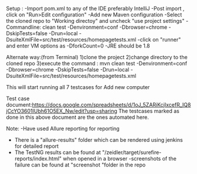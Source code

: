 Setup :
-Import pom.xml to any of the IDE preferably IntelliJ
-Post import , click on "Run>Edit configuration"
-Add new Maven configuration 
-Select the cloned repo to "Working directoy" and uncheck "use project settings"
-Commandline: clean test -Denvironment=conf -Dbrowser=chrome -DskipTests=false -Drun=local -DsuiteXmlFile=src/test/resources/homepagetests.xml
-click on "runner"  and enter VM options as -DforkCount=0
-JRE should be 1.8 


Alternate way:(from Terminal)
1)clone the project 
2)change directory to the cloned repo
3)execute the command : mvn clean test -Denvironment=conf -Dbrowser=chrome -DskipTests=false -Drun=local -DsuiteXmlFile=src/test/resources/homepagetests.xml

This will start running all 7 testcases for Add new computer

Test case document:https://docs.google.com/spreadsheets/d/1oJ_5ZARiKcjIxcefR_IQ8jCcYO3601IUbh61O5EX_Nw/edit?usp=sharing
The testcases marked as done in this above document are the ones automated here.


Note:
-Have used Allure reporting for reporting 
- There is a "allure-results" folder which can be rendered using jenkins for detailed report
- The TestNG results can be found at  "/zeidler/target/surefire-reports/index.html" when opened in a browser
-screenshots of the failure can be found at "screenshot "folder in the repo


